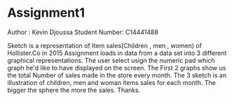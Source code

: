 # Assignment1
Author : Kevin Djoussa 
Student Number: C14441488



Sketch is a representation of Item sales(Children , men , women) of Hollister.Co in 2015 
Assignment loads in data from a data set into 3 different graphical representations.
The user select usign the numeric pad which graph he'd like to have displayed on the screen.
The First 2 graphs show us the total Number of sales made in the store every month.
The 3 sketch is an illustration of children, men and woman items sales for each month.
The bigger the sphere the more the sales.
Thanks.
